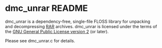 dmc_unrar README
================

dmc_unrar is a dependency-free, single-file FLOSS library for unpacking
and decompressing [RAR](https://en.wikipedia.org/wiki/RAR_(file_format))
archives. dmc_unrar is licensed under the terms of the [GNU General
Public License version 2](https://www.gnu.org/licenses/gpl-2.0.html) (or
later).

Please see dmc_unrar.c for details.
